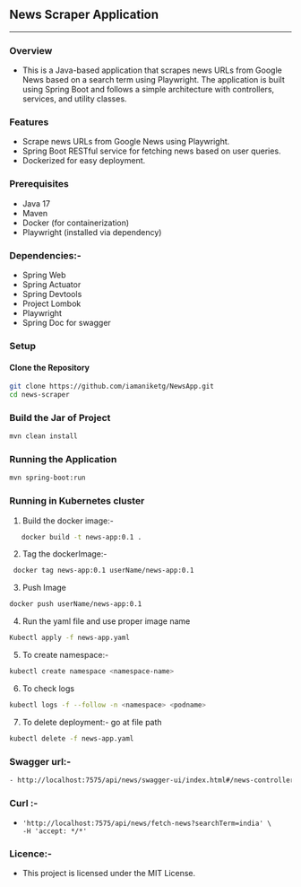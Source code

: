 ## News Scraper Application
----
### Overview
- This is a Java-based application that scrapes news URLs from Google News based on a search term using Playwright. The application is built using Spring Boot and follows a simple architecture with controllers, services, and utility classes.

### Features

- Scrape news URLs from Google News using Playwright.
- Spring Boot RESTful service for fetching news based on user queries.
- Dockerized for easy deployment.

### Prerequisites

- Java 17
- Maven
- Docker (for containerization)
- Playwright (installed via dependency)

### Dependencies:- 
- Spring Web
- Spring Actuator
- Spring Devtools
- Project Lombok
- Playwright 
- Spring Doc for swagger

### Setup
#### Clone the Repository

```bash
git clone https://github.com/iamaniketg/NewsApp.git
cd news-scraper
```
### Build the Jar of Project
```bash
mvn clean install
```

### Running the Application
```bash
mvn spring-boot:run
```

### Running in Kubernetes cluster
1. Build the docker image:- 
```bash
   docker build -t news-app:0.1 .
```

2. Tag the dockerImage:-
```bash
 docker tag news-app:0.1 userName/news-app:0.1   
```

3. Push Image
```bash
docker push userName/news-app:0.1
```

4. Run the yaml file and use proper image name
```bash
Kubectl apply -f news-app.yaml
```
5. To create namespace:-
```bash
kubectl create namespace <namespace-name>
```
6. To check logs
```bash
kubectl logs -f --follow -n <namespace> <podname>
```
7. To delete deployment:- go at file path
```bash
kubectl delete -f news-app.yaml
```

### Swagger url:-
```bash
- http://localhost:7575/api/news/swagger-ui/index.html#/news-controller/fetchNews
```
### Curl :-
- ```curl -X 'GET' \
  'http://localhost:7575/api/news/fetch-news?searchTerm=india' \
  -H 'accept: */*'
  ```
### Licence:- 
- This project is licensed under the MIT License.
